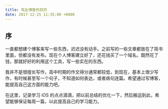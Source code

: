 ```yaml
---
title: 写此博客的目的
date: 2017-12-25 11:35:00 +0800
---
```


## 序

一直都想建个博客来写一些东西，迟迟没有动手。之前写的一些文章都放在了简书里面，但都没有发布。现在个人博客建立好了，还花钱买了一个域名。既然花了钱，那就好好的利用这个工具，写一些实在的东西。

我并不是很擅长写作，高中时期的作文得分通常都较低，到现在，基本上很少写作，有时候甚至写一个句子，不知道如何表达，或者病句连篇。希望通过写博客，能提高自己这方面的能力吧。

在这里，记录学习 iOS 的点点滴滴，把以前总结的优化一下，然后搬运到此，希望能够保证每周一篇，以此提高自己的学习能力。
